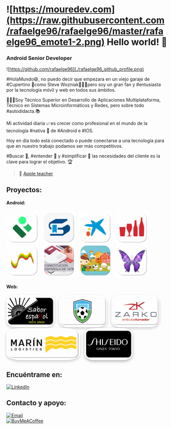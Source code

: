 # ![https://mouredev.com](https://raw.githubusercontent.com/rafaelge96/rafaelge96/master/rafaelge96_emote1-2.png) Hello world! 👋
### Android Senior Developer

![https://github.com/rafaelge96](./rafaelge96_github_profile.png)


#HolaMundo😄, no puedo decir que empezara en un viejo garaje de #Cupertino 🍏como Steve Wozniak🧔🏼‍♂️pero soy un gran fan y #entusiasta por la tecnología móvil y web en todos sus ámbitos.

👨🏼‍💻Soy Técnico Superior en Desarrollo de Aplicaciones Multiplataforma, Técnico en Sistemas Microinformáticos y Redes, pero sobre todo #autodidacta.📚

Mi actividad diaria 📈es crecer como profesional en el mundo de la tecnología #nativa 📲 de #Android e #IOS.

Hoy en día todo está conectado o puede conectarse a una tecnología para que en nuestro trabajo podamos ser más competitivos. 

#Buscar 🔎, #entender 🥸 y #simplificar 🧮 las necesidades del cliente es la clave para lograr el objetivo. 🏆

> 👥 [Apple teacher]([https://mvp.microsoft.com/es-es/PublicProfile/5004970](https://education.apple.com/learning-center/T040412A-es_ES))

## Proyectos:

#### Android:
<p align="left">
  <a href="https://play.google.com/store/apps/details?id=juntadeandalucia.ced.pasen&hl=es" target="_blank"><img src="https://raw.githubusercontent.com/rafaelge96/rafaelge96/master/proyectos/android/ic_ipasen.png" alt="App1" style="width:100px;height:100px;margin-right:10px;" /></a>
  <a href="https://play.google.com/store/apps/details?id=es.juntadeandalucia.ced.senecadroid&hl=es" target="_blank"><img src="https://raw.githubusercontent.com/rafaelge96/rafaelge96/master/proyectos/android/ic_iseneca.png" alt="App2" style="width:100px;height:100px;margin-right:10px;" /></a>
  <a href="https://play.google.com/store/apps/details?id=es.lacaixa.mobile.android.newwapicon&hl=es&gl=US" target="_blank"><img src="https://raw.githubusercontent.com/rafaelge96/rafaelge96/master/proyectos/android/ic_caixabank.png" alt="App3" style="width:100px;height:100px;margin-right:10px;" /></a>
  <a href="https://play.google.com/store/apps/details?id=com.damm.dammbars&hl=es" target="_blank"><img src="https://raw.githubusercontent.com/rafaelge96/rafaelge96/master/proyectos/android/ic_dammbar.png" alt="App4" style="width:100px;height:100px;margin-right:10px;" /></a>
  <a href="https://play.google.com/store/apps/details?id=es.asseco.ree&hl=es" target="_blank"><img src="https://raw.githubusercontent.com/rafaelge96/rafaelge96/master/proyectos/android/ic_redos.png" alt="App5" style="width:100px;height:100px;margin-right:10px;" /></a>
  <a href="https://github.com/rafaelge96/rafaelge96/blob/main/proyectos/android/constitucionespanyola/README.md" target="_blank"><img src="https://raw.githubusercontent.com/rafaelge96/rafaelge96/master/proyectos/android/constitucionespanyola/icon/ic_constitucion.png" alt="App6" style="width:100px;height:100px;margin-right:10px;" /></a>
  <a href="https://github.com/rafaelge96/rafaelge96/blob/main/proyectos/android/buscanimal/README.md" target="_blank"><img src="https://raw.githubusercontent.com/rafaelge96/rafaelge96/master/proyectos/android/buscanimal/icon/ic_buscanimal.png" alt="App7" style="width:100px;height:100px;margin-right:10px;" /></a>
  <a href="https://github.com/rafaelge96/rafaelge96/blob/main/proyectos/android/paint/README.md" target="_blank"><img src="https://raw.githubusercontent.com/rafaelge96/rafaelge96/master/proyectos/android/paint/icon/ic_paint.png" alt="App8" style="width:100px;height:100px;margin-right:10px;" /></a>
</p>


#### Web:
<p align="left">
    <a href="http://www.saborespanol.co.uk" target="_blank" style="display:inline-block;margin-right:10px;"><img src="https://raw.githubusercontent.com/rafaelge96/rafaelge96/master/proyectos/web/ic_sabor_espanyol.png" alt="App1" width="150" height="100" style="border-radius:20%;box-shadow:0 4px 8px rgba(0,0,0,0.2);" /></a>
    <a href="https://github.com/rafaelge96/rafaelge96/blob/main/proyectos/web/matchmanager/README.md" target="_blank" style="display:inline-block;margin-right:10px;"><img src="https://raw.githubusercontent.com/rafaelge96/rafaelge96/master/proyectos/web/matchmanager/icon/ic_matchmanager.png" alt="App1" width="150" height="100" style="border-radius:20%;box-shadow:0 4px 8px rgba(0,0,0,0.2);" /></a>
  <a href="http://zarko.es" target="_blank" style="display:inline-block;margin-right:10px;"><img src="https://raw.githubusercontent.com/rafaelge96/rafaelge96/master/proyectos/web/ic_zarko.png" alt="App1" width="150" height="100" style="border-radius:20%;box-shadow:0 4px 8px rgba(0,0,0,0.2);" /></a>
  <a href="https://marinlogistics.com" target="_blank" style="display:inline-block;margin-right:10px;"><img src="https://raw.githubusercontent.com/rafaelge96/rafaelge96/master/proyectos/web/ic_marin.png" alt="App2" width="230" height="100" style="border-radius:20%;box-shadow:0 4px 8px rgba(0,0,0,0.2);" /></a>
  <a href="https://www.shiseido.es/es/es/" target="_blank" style="display:inline-block;"><img src="https://raw.githubusercontent.com/rafaelge96/rafaelge96/master/proyectos/web/ic_shisheido.png" alt="App3" width="150" height="100" style="border-radius:20%;box-shadow:0 4px 10px rgba(0,0,0,0.3);" /></a>
</p>


## Encuéntrame en:

[![LinkedIn](https://img.shields.io/badge/LinkedIn-Rafael_González_Escobar-0077B5?style=for-the-badge&logo=linkedin&logoColor=white&labelColor=101010)](https://www.linkedin.com/in/rafaelge96)

## Contacto y apoyo:

[![Email](https://img.shields.io/badge/rafaelge96@hotmail.com-email_personal-D14836?style=for-the-badge&logo=gmail&logoColor=white&labelColor=101010)](mailto:rafaelge96@hotmail.com)
</br>
[![BuyMeACoffee](https://img.shields.io/badge/Buy_Me_A_Coffee-apoya_mi_trabajo-FFDD00?style=for-the-badge&logo=buy-me-a-coffee&logoColor=white&labelColor=101010)](https://www.buymeacoffee.com/mouredev)
